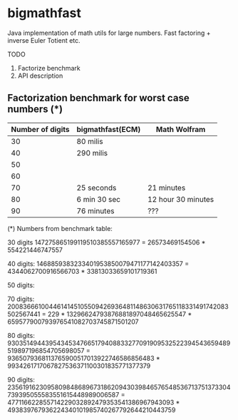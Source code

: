 # bigmathfast
Java implementation of math utils for large numbers. Fast factoring + inverse Euler Totient etc.

TODO
1) Factorize benchmark
2) API description



## Factorization benchmark for worst case numbers (*)

| Number of digits  | bigmathfast(ECM) | Math Wolfram      |
| ------------------| ------------- |----------------------|
| 30                |  80 milis     |                      |
| 40                |  290 milis    |                      |
| 50                |               |                      |
| 60                |               |                      |
| 70                | 25 seconds    |  21 minutes          |
| 80                | 6 min 30 sec  |  12 hour 30 minutes  |
| 90                | 76 minutes    |      ???             |



(*) Numbers from benchmark table:


30 digits
147275865199119510385557165977 =
26573469154506 * 554221446747557

40 digits:
1468859383233401953850079471177142403357 = 
4344062700916566703 * 33813033659101719361

50 digits: 

70 digits:
2008366610044614145105509426936481148630631765118331491742083502567441 =
229 * 13296624793876881897048465625547 * 659577900793976541082703745871501207

80 digits:
93035149443954345347665179408833277091909532522394543659489519897196854705698057 = 
9365079368113765900517013922746586856483 * 9934261717067827536371100301835771377379

90 digits:
235619162309580984868967318620943039846576548536713751373304739395055583551615448989006587 =
477116622855714229032892479353541386967943093 * 493839767936224340101985740267792644210443759


